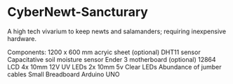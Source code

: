 # CyberNewt-Sancturary
A high tech vivarium to keep newts and salamanders; requiring inexpensive hardware. 

Components: 
1200 x 600 mm acryic sheet (optional)
DHT11 sensor
Capacitative soil moisture sensor 
Ender 3 motherboard (optional)
12864 LCD 
4x 10mm 12V UV LEDs
2x 10mm 5v Clear LEDs
Abundance of jumber cables 
Small Breadboard 
Arduino UNO 
